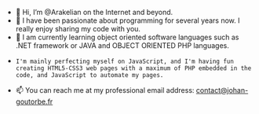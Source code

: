 - 👋 Hi, I’m @Arakelian on the Internet and beyond.
- 👀 I have been passionate about programming for several years now. I really enjoy sharing my code with you.
- 🌱 I am currently learning object oriented software languages such as .NET framework or JAVA and OBJECT ORIENTED PHP languages.
-     I'm mainly perfecting myself on JavaScript, and I'm having fun creating HTML5-CSS3 web pages with a maximum of PHP embedded in the code, and JavaScript to automate my pages.
- 📫 You can reach me at my professional email address: contact@johan-goutorbe.fr

<!---
JohanGoutorbe/JohanGoutorbe is a ✨ special ✨ repository because its `README.md` (this file) appears on your GitHub profile.
You can click the Preview link to take a look at your changes.
--->
